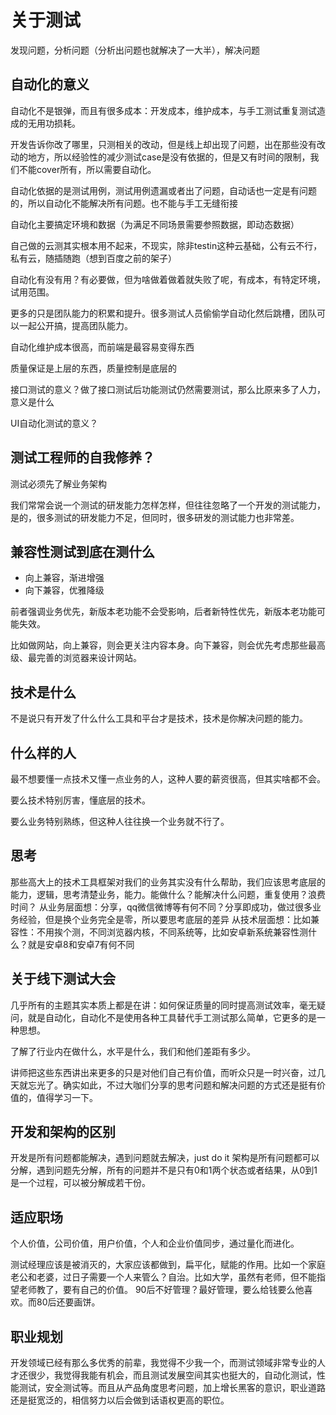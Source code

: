 # 关于测试

发现问题，分析问题（分析出问题也就解决了一大半），解决问题

## 自动化的意义

自动化不是银弹，而且有很多成本：开发成本，维护成本，与手工测试重复测试造成的无用功损耗。

开发告诉你改了哪里，只测相关的改动，但是线上却出现了问题，出在那些没有改动的地方，所以经验性的减少测试case是没有依据的，但是又有时间的限制，我们不能cover所有，所以需要自动化。

自动化依据的是测试用例，测试用例遗漏或者出了问题，自动话也一定是有问题的，所以自动化不能解决所有问题。也不能与手工无缝衔接

自动化主要搞定环境和数据（为满足不同场景需要参照数据，即动态数据）

自己做的云测其实根本用不起来，不现实，除非testin这种云基础，公有云不行，私有云，随插随跑（想到百度之前的架子）

自动化有没有用？有必要做，但为啥做着做着就失败了呢，有成本，有特定环境，试用范围。

更多的只是团队能力的积累和提升。很多测试人员偷偷学自动化然后跳槽，团队可以一起公开搞，提高团队能力。

自动化维护成本很高，而前端是最容易变得东西

质量保证是上层的东西，质量控制是底层的

接口测试的意义？做了接口测试后功能测试仍然需要测试，那么比原来多了人力，意义是什么

UI自动化测试的意义？

## 测试工程师的自我修养？

测试必须先了解业务架构

我们常常会说一个测试的研发能力怎样怎样，但往往忽略了一个开发的测试能力，是的，很多测试的研发能力不足，但同时，很多研发的测试能力也非常差。

## 兼容性测试到底在测什么

- 向上兼容，渐进增强
- 向下兼容，优雅降级

前者强调业务优先，新版本老功能不会受影响，后者新特性优先，新版本老功能可能失效。

比如做网站，向上兼容，则会更关注内容本身。向下兼容，则会优先考虑那些最高级、最完善的浏览器来设计网站。

## 技术是什么

不是说只有开发了什么什么工具和平台才是技术，技术是你解决问题的能力。

## 什么样的人

最不想要懂一点技术又懂一点业务的人，这种人要的薪资很高，但其实啥都不会。

要么技术特别厉害，懂底层的技术。

要么业务特别熟练，但这种人往往换一个业务就不行了。

## 思考

那些高大上的技术工具框架对我们的业务其实没有什么帮助，我们应该思考底层的能力，逻辑，思考清楚业务，能力。能做什么？能解决什么问题，重复使用？浪费时间？
从业务层面想：分享，qq微信微博等有何不同？分享即成功，做过很多业务经验，但是换个业务完全是零，所以要思考底层的差异
从技术层面想：比如兼容性：不用挨个测，不同浏览器内核，不同系统等，比如安卓新系统兼容性测什么？就是安卓8和安卓7有何不同

## 关于线下测试大会

几乎所有的主题其实本质上都是在讲：如何保证质量的同时提高测试效率，毫无疑问，就是自动化，自动化不是使用各种工具替代手工测试那么简单，它更多的是一种思想。

了解了行业内在做什么，水平是什么，我们和他们差距有多少。

讲师把这些东西讲出来更多的只是对他们自己有价值，而听众只是一时兴奋，过几天就忘光了。确实如此，不过大咖们分享的思考问题和解决问题的方式还是挺有价值的，值得学习一下。

## 开发和架构的区别

开发是所有问题都能解决，遇到问题就去解决，just do it
架构是所有问题都可以分解，遇到问题先分解，所有的问题并不是只有0和1两个状态或者结果，从0到1是一个过程，可以被分解成若干份。

## 适应职场

个人价值，公司价值，用户价值，个人和企业价值同步，通过量化而进化。

测试经理应该是被消灭的，大家应该都做到，扁平化，赋能的作用。比如一个家庭老公和老婆，过日子需要一个人来管么？自治。比如大学，虽然有老师，但不能指望老师教了，要有自己的价值。
90后不好管理？最好管理，要么给钱要么他喜欢。而80后还要画饼。

## 职业规划

开发领域已经有那么多优秀的前辈，我觉得不少我一个，而测试领域非常专业的人才还很少，我觉得我能有机会，而且测试发展空间其实也挺大的，自动化测试，性能测试，安全测试等。而且从产品角度思考问题，加上增长黑客的意识，职业道路还是挺宽泛的，相信努力以后会做到话语权更高的职位。
